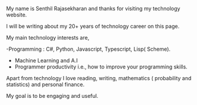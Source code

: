 My name is Senthil Rajasekharan and thanks for visiting my technology website. 

I will be writing about my 20+ years of technology career on this page.

My main technology interests are,

-Programming : C#, Python, Javascript, Typescript, Lisp( Scheme).
- Machine Learning and A.I
- Programmer productivity i.e., how to improve your programming skills.

Apart from technology I love reading, writing, mathematics ( probability and statistics) and personal finance.

My goal is to be engaging and useful.

<!--
**senthilrajasek/senthilrajasek** is a ✨ _special_ ✨ repository because its `README.md` (this file) appears on your GitHub profile.

Here are some ideas to get you started:

- 🔭 I’m currently working on ...
- 🌱 I’m currently learning ...
- 👯 I’m looking to collaborate on ...
- 🤔 I’m looking for help with ...
- 💬 Ask me about ...
- 📫 How to reach me: ...
- 😄 Pronouns: ...
- ⚡ Fun fact: ...
-->
